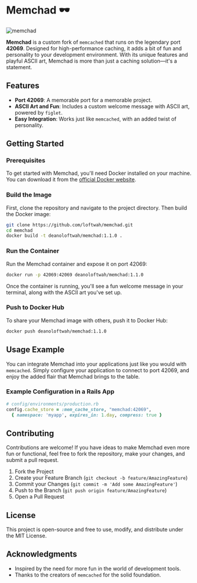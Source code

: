 # Memchad 🕶️

![memchad](https://github.com/user-attachments/assets/184cb980-9af5-457e-9547-08d687da331e)

**Memchad** is a custom fork of `memcached` that runs on the legendary port **42069**. Designed for high-performance caching, it adds a bit of fun and personality to your development environment. With its unique features and playful ASCII art, Memchad is more than just a caching solution—it's a statement.

## Features

- **Port 42069**: A memorable port for a memorable project.
- **ASCII Art and Fun**: Includes a custom welcome message with ASCII art, powered by `figlet`.
- **Easy Integration**: Works just like `memcached`, with an added twist of personality.

## Getting Started

### Prerequisites

To get started with Memchad, you'll need Docker installed on your machine. You can download it from the [official Docker website](https://get.docker.com).

### Build the Image

First, clone the repository and navigate to the project directory. Then build the Docker image:

```bash
git clone https://github.com/loftwah/memchad.git
cd memchad
docker build -t deanoloftwah/memchad:1.1.0 .
```

### Run the Container

Run the Memchad container and expose it on port 42069:

```bash
docker run -p 42069:42069 deanoloftwah/memchad:1.1.0
```

Once the container is running, you'll see a fun welcome message in your terminal, along with the ASCII art you've set up.

### Push to Docker Hub

To share your Memchad image with others, push it to Docker Hub:

```bash
docker push deanoloftwah/memchad:1.1.0
```

## Usage Example

You can integrate Memchad into your applications just like you would with `memcached`. Simply configure your application to connect to port 42069, and enjoy the added flair that Memchad brings to the table.

### Example Configuration in a Rails App

```ruby
# config/environments/production.rb
config.cache_store = :mem_cache_store, "memchad:42069",
  { namespace: 'myapp', expires_in: 1.day, compress: true }
```

## Contributing

Contributions are welcome! If you have ideas to make Memchad even more fun or functional, feel free to fork the repository, make your changes, and submit a pull request.

1. Fork the Project
2. Create your Feature Branch (`git checkout -b feature/AmazingFeature`)
3. Commit your Changes (`git commit -m 'Add some AmazingFeature'`)
4. Push to the Branch (`git push origin feature/AmazingFeature`)
5. Open a Pull Request

## License

This project is open-source and free to use, modify, and distribute under the MIT License.

## Acknowledgments

- Inspired by the need for more fun in the world of development tools.
- Thanks to the creators of `memcached` for the solid foundation.
